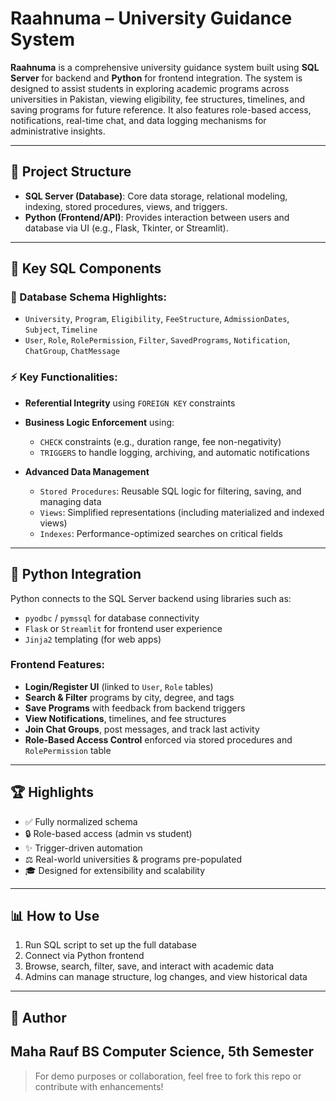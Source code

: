 # Raahnuma – University Guidance System

**Raahnuma** is a comprehensive university guidance system built using **SQL Server** for backend and **Python** for frontend integration. The system is designed to assist students in exploring academic programs across universities in Pakistan, viewing eligibility, fee structures, timelines, and saving programs for future reference. It also features role-based access, notifications, real-time chat, and data logging mechanisms for administrative insights.

---

## 📁 Project Structure

* **SQL Server (Database)**: Core data storage, relational modeling, indexing, stored procedures, views, and triggers.
* **Python (Frontend/API)**: Provides interaction between users and database via UI (e.g., Flask, Tkinter, or Streamlit).

---

## 🔢 Key SQL Components

### 🏢 Database Schema Highlights:

* `University`, `Program`, `Eligibility`, `FeeStructure`, `AdmissionDates`, `Subject`, `Timeline`
* `User`, `Role`, `RolePermission`, `Filter`, `SavedPrograms`, `Notification`, `ChatGroup`, `ChatMessage`

### ⚡ Key Functionalities:

* **Referential Integrity** using `FOREIGN KEY` constraints
* **Business Logic Enforcement** using:

  * `CHECK` constraints (e.g., duration range, fee non-negativity)
  * `TRIGGERS` to handle logging, archiving, and automatic notifications
* **Advanced Data Management**

  * `Stored Procedures`: Reusable SQL logic for filtering, saving, and managing data
  * `Views`: Simplified representations (including materialized and indexed views)
  * `Indexes`: Performance-optimized searches on critical fields

---

## 🔧 Python Integration

Python connects to the SQL Server backend using libraries such as:

* `pyodbc` / `pymssql` for database connectivity
* `Flask` or `Streamlit` for frontend user experience
* `Jinja2` templating (for web apps)

### Frontend Features:

* **Login/Register UI** (linked to `User`, `Role` tables)
* **Search & Filter** programs by city, degree, and tags
* **Save Programs** with feedback from backend triggers
* **View Notifications**, timelines, and fee structures
* **Join Chat Groups**, post messages, and track last activity
* **Role-Based Access Control** enforced via stored procedures and `RolePermission` table

---

## 🏆 Highlights

* ✅ Fully normalized schema
* 🔒 Role-based access (admin vs student)
* ✨ Trigger-driven automation
* ⚖️ Real-world universities & programs pre-populated
* 🎓 Designed for extensibility and scalability

---

## 📊 How to Use

1. Run SQL script to set up the full database
2. Connect via Python frontend
3. Browse, search, filter, save, and interact with academic data
4. Admins can manage structure, log changes, and view historical data

---

## 👤 Author

**Maha Rauf**
BS Computer Science, 5th Semester
---

> For demo purposes or collaboration, feel free to fork this repo or contribute with enhancements!
